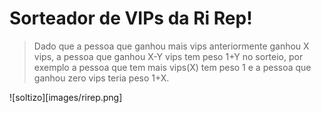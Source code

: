 # Sorteador de VIPs da Ri Rep!

> Dado que a pessoa que ganhou mais vips anteriormente ganhou X vips, a pessoa que ganhou X-Y vips tem peso 1+Y no sorteio, por exemplo a pessoa que tem mais vips(X) tem peso 1 e a pessoa que ganhou zero vips teria peso 1+X.

![soltizo][images/rirep.png]
